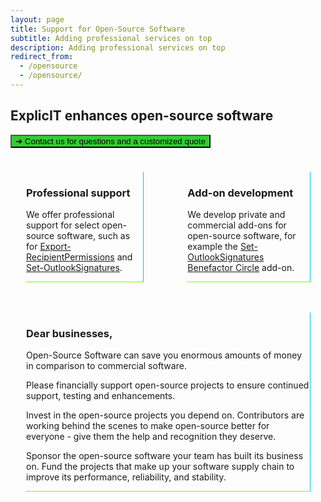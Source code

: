 ```yaml
---
layout: page
title: Support for Open-Source Software
subtitle: Adding professional services on top
description: Adding professional services on top
redirect_from:
  - /opensource
  - /opensource/
---
```

## ExplicIT enhances open-source software
<a href="/contact"><button class="button mtrcs-external-link is-link is-normal is-hover has-text-black has-text-weight-bold" style="background-color: limegreen">➔ Contact us for questions and a customized quote</button></a>

<div class="columns">
  <div class="column">
    <div class="box" style="margin: 1.5rem; border-radius: 0; border-style: solid; border-width:thin; border-color:transparent deepskyblue lawngreen transparent;">
      <div class="content">
        <h3>Professional support</h3>
        <p>We offer professional support for select open-source software, such as for <a href="/open-source/export-recipientpermissions">Export-RecipientPermissions</a> and <a href="/open-source/set-outlooksignatures">Set-OutlookSignatures</a>.</p>
      </div>
    </div>
  </div>
  <div class="column">
    <div class="box" style="margin: 1.5rem; border-radius: 0; border-style: solid; border-width:thin; border-color:transparent deepskyblue lawngreen transparent;">
      <div class="content">
        <h3>Add-on development</h3>
        <p>We develop private and commercial add-ons for open-source software, for example the <a href="/open-source/set-outlooksignatures">Set-OutlookSignatures Benefactor Circle</a> add-on.</p>
      </div>
    </div>
  </div>
</div>
<div class="box" style="margin: 1.5rem; border-radius: 0; border-style: solid; border-width:thin; border-color:transparent deepskyblue lawngreen transparent;">
  <div class="content">
    <h3>Dear businesses,</h3>
    <p>Open-Source Software can save you enormous amounts of money in comparison to commercial software.</p>
    <p>Please financially support open-source projects to ensure continued support, testing and enhancements.</p>
    <p>Invest in the open-source projects you depend on. Contributors are working behind the scenes to make open-source better for everyone - give them the help and recognition they deserve.</p>
    <p>Sponsor the open-source software your team has built its business on. Fund the projects that make up your software supply chain to improve its performance, reliability, and stability.</p>
  </div>
</div>
